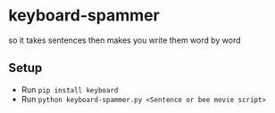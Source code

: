 # keyboard-spammer
so it takes sentences then makes you write them word by word

## Setup
* Run `pip install keyboard`
* Run `python keyboard-spammer.py <Sentence or bee movie script>`

